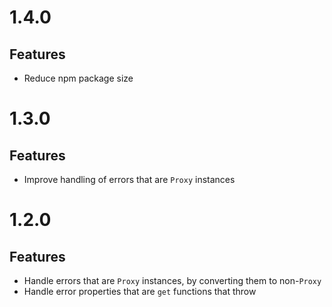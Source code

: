 # 1.4.0

## Features

- Reduce npm package size

# 1.3.0

## Features

- Improve handling of errors that are `Proxy` instances

# 1.2.0

## Features

- Handle errors that are `Proxy` instances, by converting them to non-`Proxy`
- Handle error properties that are `get` functions that throw
